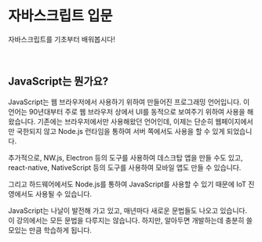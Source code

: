 # 자바스크립트 입문

자바스크립트를 기초부터 배워봅시다!

<br>

## JavaScript는 뭔가요?

JavaScript는 웹 브라우저에서 사용하기 위하여 만들어진 프로그래밍 언어입니다. 이 언어는 90년대부터 주로 웹 브라우저 상에서 UI를 동적으로 보여주기 위하여 사용을 해왔습니다. 기존에는 브라우저에서만 사용해왔던 언어인데, 이제는 단순히 웹페이지에서만 국한되지 않고 Node.js 런타임을 통하여 서버 쪽에서도 사용을 할 수 있게 되었습니다. 

추가적으로, NW.js, Electron 등의 도구를 사용하여 데스크탑 앱을 만들 수도 있고, react-native, NativeScript 등의 도구를 사용하여 모바일 앱도 만들 수 있습니다. 

그리고 하드웨어에서도 Node.js를 통하여 JavaScript를 사용할 수 있기 때문에 IoT 진영에서도 사용될 수 있습니다. 

JavaScript는 나날이 발전해 가고 있고, 매년마다 새로운 문법들도 나오고 있습니다. 이 강의에서는 모든 문법을 다루지는 않습니다. 하지만, 알아두면 개발하는데 충분히 쓸모있는 만큼 학습하게 됩니다. 

